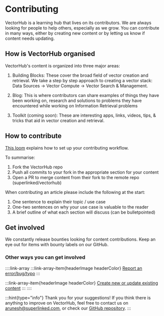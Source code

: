 # Contributing

VectorHub is a learning hub that lives on its contributors. We are always looking for people to help others, especially
as we grow. You can contribute in many ways, either by creating new content or by letting us know if content needs
updating.

## How is VectorHub organised

VectorHub's content is organized into three major areas:

1. Building Blocks: These cover the broad field of vector creation and retrieval. We take a step by step approach to
   creating a vector stack: Data Sources -> Vector Compute -> Vector Search & Management.

1. Blog: This is where contributors can share examples of things they have been working on, research and solutions to
   problems they have encountered while working on Information Retrieval problems

1. Toolkit (coming soon): These are interesting apps, links, videos, tips, & tricks that aid in vector creation and
   retrieval.

## How to contribute

[This loom](https://www.loom.com/share/aae75e4746f24453af0f3ae276f9ac56?sid=28db5254-f95f-48ae-8bf9-e13ed201bbce)
explains how to set up your contributing workflow.

To summarise:

1. Fork the VectorHub repo
1. Push all commits to your fork in the appropriate section for your content
1. Open a PR to merge content from their fork to the remote repo (superlinked/vectorhub)

When contributing an article please include the following at the start:

1. One sentence to explain their topic / use case
1. One-two sentences on why your use case is valuable to the reader
1. A brief outline of what each section will discuss (can be bulletpointed)

## Get involved

We constantly release bounties looking for content contributions. Keep an eye out for items with bounty labels on our
GitHub.

### Other ways you can get involved

::::link-array :::link-array-item{headerImage headerColor}
[Report an error/bug/typo](https://github.com/superlinked/VectorHub/issues) :::

:::link-array-item{headerImage headerColor}
[Create new or update existing content](https://github.com/superlinked/VectorHub) ::: ::::

:::hint{type="info"} Thank you for your suggestions! If you think there is anything to improve on VectorHub, feel free
to contact us on arunesh@superlinked.com, or check our [GitHub repository](https://github.com/superlinked/VectorHub).
:::
